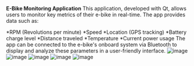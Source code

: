 **E-Bike Monitoring Application**
This application, developed with Qt, allows users to monitor key metrics of their e-bike in real-time. The app provides data such as:

*RPM (Revolutions per minute)
*Speed
*Location (GPS tracking)
*Battery charge level
*Distance traveled
*Temperature
*Current power usage
The app can be connected to the e-bike's onboard system via Bluetooth to display and analyze these parameters in a user-friendly interface.
![image](https://github.com/user-attachments/assets/e1bbbc75-ed9e-48f8-8f5b-19b33c0b7022)
![image](https://github.com/user-attachments/assets/1203cf82-1414-4328-a061-4798f71f432a)
![image](https://github.com/user-attachments/assets/30741de2-3d12-4e65-b96b-31a9346230ef)
![image](https://github.com/user-attachments/assets/9a170ced-b89c-4c6a-be60-fc20bd0b2d69)
![image](https://github.com/user-attachments/assets/2c573587-6a0f-49f6-bd87-356176eaeee6)
